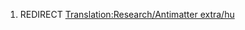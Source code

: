 1.  REDIRECT [Translation:Research/Antimatter
    extra/hu](Translation:Research/Antimatter_extra/hu "wikilink")
